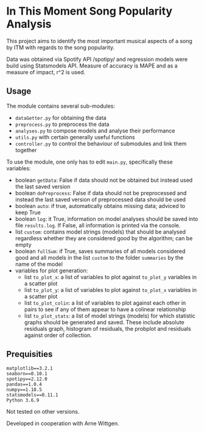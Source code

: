 # In This Moment Song Popularity Analysis
This project aims to identify the most important musical aspects of a song by ITM with regards to the song popularity.

Data was obtained via Spotify API /spotipy/ and regression models were build using Statsmodels API. Measure of accuracy
is MAPE and as a measure of impact, r^2 is used.

## Usage
The module contains several sub-modules:
- `dataGetter.py` for obtaining the data
- `preprocess.py` to preprocess the data
- `analyses.py` to compose models and analyse their performance
- `utils.py` with certain generally useful functions
- `controller.py` to control the behaviour of submodules and link them together

To use the module, one only has to edit `main.py`, specifically these variables:
- boolean `getData`: False if data should not be obtained but instead used the last saved version
- boolean `doPreprocess`: False if data should not be preprocessed and instead the last saved version of preprocessed data should be used
- boolean `auto`: if true, automatically obtains missing data; adviced to keep True
- boolean `log`: it True, information on model analyses should be saved into file `results.log`. If False, all information is printed via the console.
- list `custom`: contains model strings (models) that should be analysed regardless whether they are considered good by the algorithm; can be empty
- boolean `fullSum`: if True, saves summaries of all models considered good and all models in the list `custom` to the folder `summaries` by the name of the model
- variables for plot generation:
	- list `to_plot_x`: a list of variables to plot against `to_plot_y` variables in a scatter plot
	- list `to_plot_y`: a list of variables to plot against `to_plot_x` variables in a scatter plot
	- list `to_plot_colin`: a list of variables to plot against each other in pairs to see if any of them appear to have a colinear relationship
	- list `to_plot_stats`: a list of model strings (models) for which statistic graphs should be generated and saved. These include absolute residuals graph, histogram of residuals, the probplot and residuals against order of collection.

## Prequisities
```
matplotlib==3.2.1
seaborn==0.10.1
spotipy==2.12.0
pandas==1.0.4
numpy==1.18.5
statsmodels==0.11.1
Python 3.6.9
```
Not tested on other versions.

Developed in cooperation with Arne Wittgen.